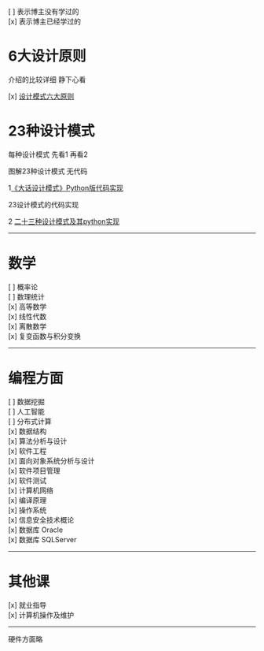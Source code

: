 [ ] 表示博主没有学过的    
[x] 表示博主已经学过的     
    
# 6大设计原则    
    
介绍的比较详细 静下心看    
    
[x] [设计模式六大原则](https://blog.csdn.net/ywjun0919/article/details/52386539)    
    
# 23种设计模式    
    
每种设计模式 先看1 再看2    
    
图解23种设计模式 无代码    
    
1[《大话设计模式》Python版代码实现](http://www.cnblogs.com/wuyuegb2312/archive/2013/04/09/3008320.html)    
    
23设计模式的代码实现    
    
2 [二十三种设计模式及其python实现](http://www.cnblogs.com/Liqiongyu/p/5916710.html)    
    
* * *    
    
# 数学    
    
[ ] 概率论    
[ ] 数理统计    
[x] 高等数学    
[x] 线性代数    
[x] 离散数学    
[x] 复变函数与积分变换    
    
* * *    
    
# 编程方面    
    
[ ] 数据挖掘    
[ ] 人工智能    
[ ] 分布式计算    
[x] 数据结构    
[x] 算法分析与设计    
[x] 软件工程    
[x] 面向对象系统分析与设计    
[x] 软件项目管理    
[x] 软件测试    
[x] 计算机网络    
[x] 编译原理    
[x] 操作系统    
[x] 信息安全技术概论    
[x] 数据库 Oracle     
[x] 数据库 SQLServer    
    
* * *    
    
# 其他课    
    
[x] 就业指导    
[x] 计算机操作及维护    
    
* * *    
硬件方面略    
